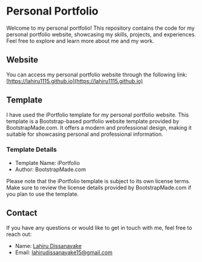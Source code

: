 # Personal Portfolio

Welcome to my personal portfolio! This repository contains the code for my personal portfolio website, showcasing my skills, projects, and experiences. Feel free to explore and learn more about me and my work.

## Website

You can access my personal portfolio website through the following link: [https://lahiru1115.github.io](https://lahiru1115.github.io)

## Template

I have used the iPortfolio template for my personal portfolio website. This template is a Bootstrap-based portfolio website template provided by BootstrapMade.com. It offers a modern and professional design, making it suitable for showcasing personal and professional information.

### Template Details

- Template Name: iPortfolio
- Author: BootstrapMade.com

Please note that the iPortfolio template is subject to its own license terms. Make sure to review the license details provided by BootstrapMade.com if you plan to use the template.

## Contact

If you have any questions or would like to get in touch with me, feel free to reach out:

- Name: [Lahiru Dissanayake](https://github.com/lahiru1115)
- Email: [lahirudissanayake15@gmail.com](mailto:lahirudissanayake15@gmail.com)
